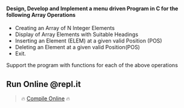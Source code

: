 #### Design, Develop and Implement a menu driven Program in C for the following Array Operations
* Creating an Array of N Integer Elements
* Display of Array Elements with Suitable Headings
* Inserting an Element (ELEM) at a given valid Position (POS)
* Deleting an Element at a given valid Position(POS)
* Exit.

Support the program with functions for each of the above operations
## Run Online @repl.it

> 🔥 [Compile Online](https://repl.it/@dntandan/hashingwithlinearprobing) 🔥
